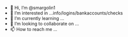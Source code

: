 - 👋 Hi, I’m @smargolin1
- 👀 I’m interested in ...info/logins/bankaccounts/checks
- 🌱 I’m currently learning ...
- 💞️ I’m looking to collaborate on ...
- 📫 How to reach me ...

<!---
smargolin1/smargolin1 is a ✨ special ✨ repository because its `README.md` (this file) appears on your GitHub profile.
You can click the Preview link to take a look at your changes.
--->
